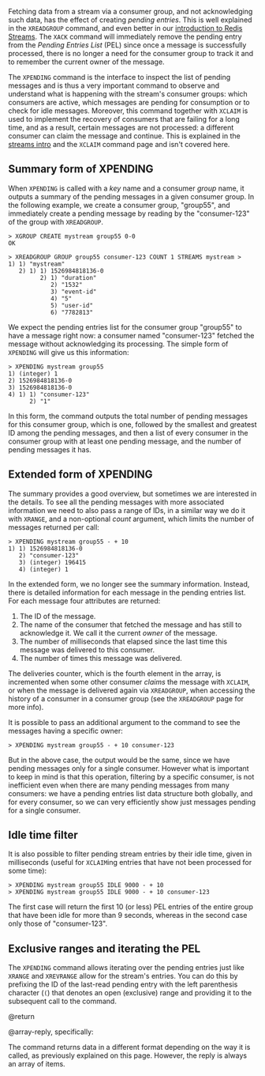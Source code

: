 Fetching data from a stream via a consumer group, and not acknowledging such data, has the effect of creating *pending entries*.
This is well explained in the `XREADGROUP` command, and even better in our [introduction to Redis Streams](/topics/streams-intro).
The `XACK` command will immediately remove the pending entry from the *Pending Entries List* (PEL) since once a message is successfully processed, there is no longer a need for the consumer group to track it and to remember the current owner of the message.

The `XPENDING` command is the interface to inspect the list of pending messages and is thus a very important command to observe and understand what is happening with the stream's consumer groups: which consumers are active, which messages are pending for consumption or to check for idle messages.
Moreover, this command together with `XCLAIM` is used to implement the recovery of consumers that are failing for a long time, and as a result, certain messages are not processed: a different consumer can claim the message and continue.
This is explained in the [streams intro](/topics/streams-intro) and the `XCLAIM` command page and isn't covered here.

## Summary form of XPENDING

When `XPENDING` is called with a _key_ name and a consumer _group_ name, it outputs a summary of the pending messages in a given consumer group.
In the following example, we create a consumer group, "group55", and immediately create a pending message by reading by the "consumer-123" of the group with `XREADGROUP`.

```
> XGROUP CREATE mystream group55 0-0
OK

> XREADGROUP GROUP group55 consumer-123 COUNT 1 STREAMS mystream >
1) 1) "mystream"
   2) 1) 1) 1526984818136-0
         2) 1) "duration"
            2) "1532"
            3) "event-id"
            4) "5"
            5) "user-id"
            6) "7782813"
```

We expect the pending entries list for the consumer group "group55" to have a message right now: a consumer named "consumer-123" fetched the message without acknowledging its processing.
The simple form of `XPENDING` will give us this information:

```
> XPENDING mystream group55
1) (integer) 1
2) 1526984818136-0
3) 1526984818136-0
4) 1) 1) "consumer-123"
      2) "1"
```

In this form, the command outputs the total number of pending messages for this consumer group, which is one, followed by the smallest and greatest ID among the pending messages, and then a list of every consumer in the consumer group with at least one pending message, and the number of pending messages it has.

## Extended form of XPENDING

The summary provides a good overview, but sometimes we are interested in the details.
To see all the pending messages with more associated information we need to also pass a range of IDs, in a similar way we do it with `XRANGE`, and a non-optional _count_ argument, which limits the number of messages returned per call:

```
> XPENDING mystream group55 - + 10
1) 1) 1526984818136-0
   2) "consumer-123"
   3) (integer) 196415
   4) (integer) 1
```

In the extended form, we no longer see the summary information.
Instead, there is detailed information for each message in the pending entries list.
For each message four attributes are returned:

1. The ID of the message.
2. The name of the consumer that fetched the message and has still to acknowledge it. We call it the current *owner* of the message.
3. The number of milliseconds that elapsed since the last time this message was delivered to this consumer.
4. The number of times this message was delivered.

The deliveries counter, which is the fourth element in the array, is incremented when some other consumer *claims* the message with `XCLAIM`, or when the message is delivered again via `XREADGROUP`, when accessing the history of a consumer in a consumer group (see the `XREADGROUP` page for more info).

It is possible to pass an additional argument to the command to see the messages having a specific owner:

```
> XPENDING mystream group55 - + 10 consumer-123
```

But in the above case, the output would be the same, since we have pending messages only for a single consumer.
However what is important to keep in mind is that this operation, filtering by a specific consumer, is not inefficient even when there are many pending messages from many consumers: we have a pending entries list data structure both globally, and for every consumer, so we can very efficiently show just messages pending for a single consumer.

## Idle time filter

It is also possible to filter pending stream entries by their idle time, given in milliseconds (useful for `XCLAIM`ing entries that have not been processed for some time):

```
> XPENDING mystream group55 IDLE 9000 - + 10
> XPENDING mystream group55 IDLE 9000 - + 10 consumer-123
```

The first case will return the first 10 (or less) PEL entries of the entire group that have been idle for more than 9 seconds, whereas in the second case only those of "consumer-123".

## Exclusive ranges and iterating the PEL

The `XPENDING` command allows iterating over the pending entries just like `XRANGE` and `XREVRANGE` allow for the stream's entries.
You can do this by prefixing the ID of the last-read pending entry with the left parenthesis character (`(`) that denotes an open (exclusive) range and providing it to the subsequent call to the command.

@return

@array-reply, specifically:

The command returns data in a different format depending on the way it is called, as previously explained on this page.
However, the reply is always an array of items.
